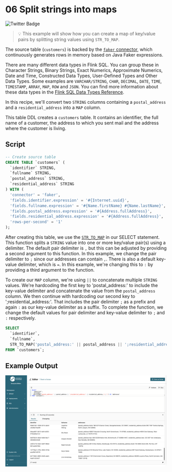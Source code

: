 # 06 Split strings into maps

![Twitter Badge](https://img.shields.io/badge/Flink%20Version-1.3%2B-lightgrey)

> :bulb: This example will show how you can create a map of key/value pairs by splitting string values using `STR_TO_MAP`.

The source table (`customers`) is backed by the [`faker` connector](https://flink-packages.org/packages/flink-faker), which continuously generates rows in memory based on Java Faker expressions.

There are many different data types in Flink SQL. You can group these in Character Strings, Binary Strings, Exact Numerics, Approximate Numerics, Date and Time, Constructed Data Types, User-Defined Types and Other Data Types.
Some examples are `VARCHAR/STRING`, `CHAR`, `DECIMAL`, `DATE`, `TIME`, `TIMESTAMP`, `ARRAY`, `MAP`, `ROW` and `JSON`. You can find more information about these data types in the [Flink SQL Data Types Reference](https://nightlies.apache.org/flink/flink-docs-master/docs/dev/table/types/). 

In this recipe, we'll convert two `STRING` columns containing a `postal_address` and a `residential_address` into a `MAP` column. 

This table DDL creates a `customers` table. It contains an identifier, the full name of a customer, the address to which you sent mail and the address where the customer is living.

## Script

```sql
-- Create source table
CREATE TABLE `customers` (
  `identifier` STRING,
  `fullname` STRING,
  `postal_address` STRING,
  `residential_address` STRING
) WITH (
  'connector' = 'faker',
  'fields.identifier.expression' = '#{Internet.uuid}',
  'fields.fullname.expression' = '#{Name.firstName} #{Name.lastName}',
  'fields.postal_address.expression' = '#{Address.fullAddress}',
  'fields.residential_address.expression' = '#{Address.fullAddress}',
  'rows-per-second' = '1'
);
```

After creating this table, we use the [`STR_TO_MAP`](https://nightlies.apache.org/flink/flink-docs-stable/docs/dev/table/functions/systemfunctions/#string-functions) in our SELECT statement.
This function splits a `STRING` value into one or more key/value pair(s) using a delimiter. 
The default pair delimiter is `,` but this can be adjusted by providing a second argument to this function. In this example, we change the pair delimiter to `;` since our addresses can contain `,`.
There is also a default key-value delimiter, which is `=`. In this example, we're changing this to `:` by providing a third argument to the function. 

To create our `MAP` column, we're using `||` to concatenate multiple `STRING` values. 
We're hardcoding the first key to 'postal_address:' to include the key-value delimiter and concatenate the value from the `postal_address` column.
We then continue with hardcoding our second key to ';residential_address:'. That includes the pair delimiter `;` as a prefix and again `:` as our key-value delimiter as a suffix. 
To complete the function, we change the default values for pair delimiter and key-value delimiter to `;` and `:` respectively.

```sql
SELECT 
  `identifier`,
  `fullname`,
  STR_TO_MAP('postal_address:' || postal_address || ';residential_address:' || residential_address,';',':') AS `addresses`
FROM `customers`;
```

## Example Output

![06_create_maps](06_split_strings_into_maps.png)